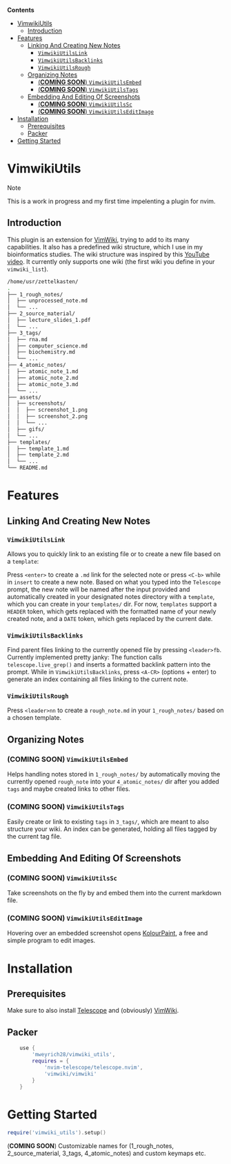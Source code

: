 **Contents**
- [VimwikiUtils](#vimwikiutils)
    - [Introduction](#introduction)
- [Features](#features)
    - [Linking And Creating New Notes](#linking-and-creating-new-notes)
        - [`VimwikiUtilsLink`](#vimwikiutilslink)
        - [`VimwikiUtilsBacklinks`](#vimwikiutilsbacklinks)
        - [`VimwikiUtilsRough`](#vimwikiutilsrough)
    - [Organizing Notes](#organizing-notes)
        - [(**COMING SOON**) `VimwikiUtilsEmbed`](#coming-soon-vimwikiutilsembed)
        - [(**COMING SOON**) `VimwikiUtilsTags`](#coming-soon-vimwikiutilstags)
    - [Embedding And Editing Of Screenshots](#embedding-and-editing-of-screenshots)
        - [(**COMING SOON**) `VimwikiUtilsSc`](#coming-soon-vimwikiutilssc)
        - [(**COMING SOON**) `VimwikiUtilsEditImage`](#coming-soon-vimwikiutilseditimage)
- [Installation](#installation)
    - [Prerequisites](#prerequisites)
    - [Packer](#packer)
- [Getting Started](#getting-started)

# VimwikiUtils
> [!NOTE] 
> This is a work in progress and my first time impelenting a plugin for nvim. 

## Introduction
This plugin is an extension for [VimWiki](https://github.com/vimwiki/vimwiki), trying to add to its many
capabilities. It also has a predefined wiki structure, which I use in my bioinformatics studies. 
The wiki structure was inspired by this [YouTube video](https://www.youtube.com/watch?v=hSTy_BInQs8&list=WL&index=1&t=1507s). 
It currently only supports one wiki (the first wiki you define in your `vimwiki_list`).
```bash
/home/usr/zettelkasten/
.
├── 1_rough_notes/
│  ├── unprocessed_note.md
│  └── ...
├── 2_source_material/
│  ├── lecture_slides_1.pdf
│  └── ...
├── 3_tags/
│  ├── rna.md
│  ├── computer_science.md
│  ├── biochemistry.md
│  └── ...
├── 4_atomic_notes/
│  ├── atomic_note_1.md
│  ├── atomic_note_2.md
│  ├── atomic_note_3.md
│  └── ...
├── assets/
│  ├── screenshots/
│  │  ├── screenshot_1.png
│  │  ├── screenshot_2.png
│  │  └── ...
│  ├── gifs/
│  └── ...
├── templates/
│  ├── template_1.md
│  ├── template_2.md
│  └── ...
└── README.md
```

# Features

## Linking And Creating New Notes

### `VimwikiUtilsLink` 

Allows you to quickly link to an existing file or to create a new file based on a `template`:

Press `<enter>` to create a `.md` link for the selected note or press `<C-b>` while in `insert` to create a new note. 
Based on what you typed into the `Telescope` prompt, the new note will be named after the input provided and automatically 
created in your designated notes directory with a `template`, which you can create in your `templates/` dir. For now,
`templates` support a `HEADER` token, which gets replaced with the formatted name of your newly created note, and a `DATE` token, 
which gets replaced by the current date.

### `VimwikiUtilsBacklinks`
Find parent files linking to the currently opened file by pressing `<leader>fb`.
Currently implemented pretty janky: The function calls `telescope.live_grep()` and inserts a formatted backlink pattern into the prompt. 
While in `VimwikiUtilsBacklinks`, press `<A-CR>` (options + enter) to generate an index containing all files linking to the current note.

### `VimwikiUtilsRough`
Press `<leader>nn` to create a `rough_note.md` in your `1_rough_notes/` based on a chosen template.


## Organizing Notes

### (**COMING SOON**) `VimwikiUtilsEmbed`

Helps handling notes stored in `1_rough_notes/` by automatically moving the currently opened `rough_note`
into your `4_atomic_notes/` dir after you added `tags` and maybe created links to other files.

### (**COMING SOON**) `VimwikiUtilsTags`

Easily create or link to existing `tags` in `3_tags/`, which are meant to also structure your wiki. An index can be generated, holding all files tagged by the current tag file.


## Embedding And Editing Of Screenshots

### (**COMING SOON**) `VimwikiUtilsSc`

Take screenshots on the fly by and embed them into the current markdown file. 

### (**COMING SOON**) `VimwikiUtilsEditImage`

Hovering over an embedded screenshot opens [KolourPaint](https://apps.kde.org/kolourpaint/), a free and simple program to edit images.


# Installation
## Prerequisites
Make sure to also install [Telescope](https://github.com/nvim-telescope/telescope.nvim) and (obviously) [VimWiki](https://github.com/vimwiki/vimwiki).

## Packer
```lua
    use {
        'mweyrich28/vimwiki_utils',
        requires = {
            'nvim-telescope/telescope.nvim',
            'vimwiki/vimwiki'
        }
    }
```

# Getting Started
```lua
require('vimwiki_utils').setup()
```

(**COMING SOON**) Customizable names for (1_rough_notes, 2_source_material, 3_tags, 4_atomic_notes) and custom keymaps etc.
